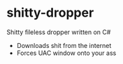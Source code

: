 # shitty-dropper
Shitty fileless dropper written on C#
- Downloads shit from the internet
- Forces UAC window onto your ass
